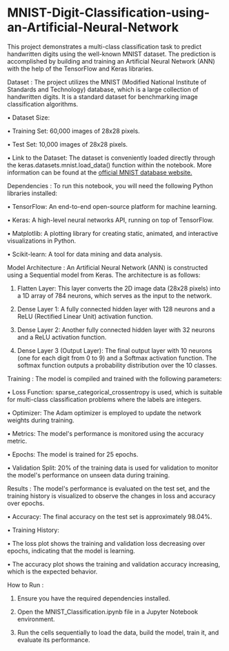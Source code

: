 # MNIST-Digit-Classification-using-an-Artificial-Neural-Network
This project demonstrates a multi-class classification task to predict handwritten digits using the well-known MNIST dataset. The prediction is accomplished by building and training an Artificial Neural Network (ANN) with the help of the TensorFlow and Keras libraries.


Dataset : 
The project utilizes the MNIST (Modified National Institute of Standards and Technology) database, which is a large collection of handwritten digits. It is a standard dataset for benchmarking image classification algorithms.

• Dataset Size:

 • Training Set: 60,000 images of 28x28 pixels.

 • Test Set: 10,000 images of 28x28 pixels.

• Link to the Dataset: The dataset is conveniently loaded directly through the keras.datasets.mnist.load_data() function within the notebook. More information can be found at the [official MNIST database website.](http://yann.lecun.com/exdb/mnist/)


Dependencies : 
To run this notebook, you will need the following Python libraries installed:

• TensorFlow: An end-to-end open-source platform for machine learning.

• Keras: A high-level neural networks API, running on top of TensorFlow.

• Matplotlib: A plotting library for creating static, animated, and interactive visualizations in Python.

• Scikit-learn: A tool for data mining and data analysis.



Model Architecture : 
An Artificial Neural Network (ANN) is constructed using a Sequential model from Keras. The architecture is as follows:

1. Flatten Layer: This layer converts the 2D image data (28x28 pixels) into a 1D array of 784 neurons, which serves as the input to the network.

2. Dense Layer 1: A fully connected hidden layer with 128 neurons and a ReLU (Rectified Linear Unit) activation function.

3. Dense Layer 2: Another fully connected hidden layer with 32 neurons and a ReLU activation function.

4. Dense Layer 3 (Output Layer): The final output layer with 10 neurons (one for each digit from 0 to 9) and a Softmax activation function. The softmax function outputs a probability distribution over the 10 classes.


Training : 
The model is compiled and trained with the following parameters:

• Loss Function: sparse_categorical_crossentropy is used, which is suitable for multi-class classification problems where the labels are integers.

• Optimizer: The Adam optimizer is employed to update the network weights during training.

• Metrics: The model's performance is monitored using the accuracy metric.

• Epochs: The model is trained for 25 epochs.

• Validation Split: 20% of the training data is used for validation to monitor the model's performance on unseen data during training.


Results : 
The model's performance is evaluated on the test set, and the training history is visualized to observe the changes in loss and accuracy over epochs.

• Accuracy: The final accuracy on the test set is approximately 98.04%.

• Training History:

 • The loss plot shows the training and validation loss decreasing over epochs, indicating that the model is learning.

 • The accuracy plot shows the training and validation accuracy increasing, which is the expected behavior.

How to Run : 
1. Ensure you have the required dependencies installed.
2. Open the MNIST_Classification.ipynb file in a Jupyter Notebook environment.

3. Run the cells sequentially to load the data, build the model, train it, and evaluate its performance.





